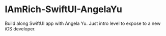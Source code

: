 # IAmRich-SwiftUI-AngelaYu

Build along SwiftUI app with Angela Yu. Just intro level to expose to a new iOS developer.
